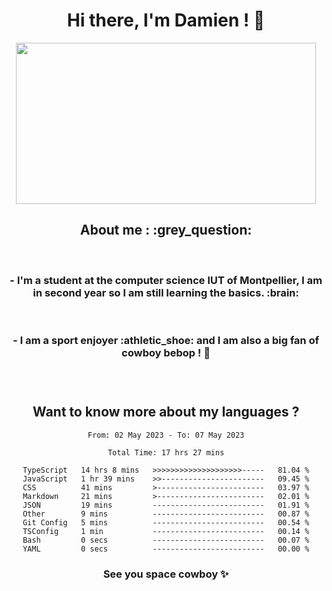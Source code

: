 <div align="center">
<h1>Hi there, I'm Damien ! 👋 </h1>
<img src="https://media.giphy.com/media/11KzOet1ElBDz2/giphy.gif" width="480" height="258" /> 
 <h2>About me : :grey_question: </h2>
 <br>
<h3>- I'm a student at the computer science IUT of Montpellier, I am in second year so I am still learning the basics. :brain: </h3>
 <br>
<h3>- I am a sport enjoyer :athletic_shoe: and I am also a big fan of cowboy bebop ! 🤠 <h3>
 <br>
 
  <h2>Want to know more about my languages ?</h2>

 <!--START_SECTION:waka-->

```text
From: 02 May 2023 - To: 07 May 2023

Total Time: 17 hrs 27 mins

TypeScript   14 hrs 8 mins   >>>>>>>>>>>>>>>>>>>>-----   81.04 %
JavaScript   1 hr 39 mins    >>-----------------------   09.45 %
CSS          41 mins         >------------------------   03.97 %
Markdown     21 mins         >------------------------   02.01 %
JSON         19 mins         -------------------------   01.91 %
Other        9 mins          -------------------------   00.87 %
Git Config   5 mins          -------------------------   00.54 %
TSConfig     1 min           -------------------------   00.14 %
Bash         0 secs          -------------------------   00.07 %
YAML         0 secs          -------------------------   00.00 %
```

<!--END_SECTION:waka-->
 
 
 <!--
 <p align="center">
           <img src="https://wakatime.com/share/@b21fb822-1b1e-4a56-b3ac-d647f03795fd/3d8fc332-54a6-4d29-9469-965955d6e018.svg"/>
 </p>
 <p align="center">
  <img src="https://wakatime.com/share/@b21fb822-1b1e-4a56-b3ac-d647f03795fd/5d7b153c-4137-40c1-8270-25e516f9619c.svg"/>
 </p>
 -->
 
<h3> See you space cowboy ✨ </h3>

</div>


 
